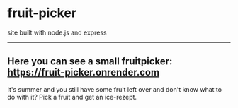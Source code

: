 # fruit-picker
site built with node.js and express


--------------------------------------------------------------------------
Here you can see a small fruitpicker:  https://fruit-picker.onrender.com
--------------------------------------------------------------------------

It's summer and you still have some fruit left over and don't know what to do with it?
Pick a fruit and get an ice-rezept. 
